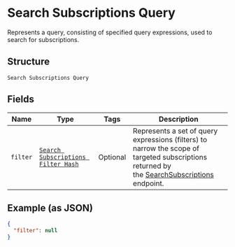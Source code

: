 
# Search Subscriptions Query

Represents a query, consisting of specified query expressions, used to search for subscriptions.

## Structure

`Search Subscriptions Query`

## Fields

| Name | Type | Tags | Description |
|  --- | --- | --- | --- |
| `filter` | [`Search Subscriptions Filter Hash`](../../doc/models/search-subscriptions-filter.md) | Optional | Represents a set of query expressions (filters) to narrow the scope of targeted subscriptions returned by<br>the [SearchSubscriptions](../../doc/api/subscriptions.md#search-subscriptions) endpoint. |

## Example (as JSON)

```json
{
  "filter": null
}
```

